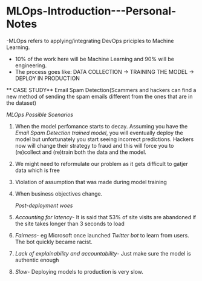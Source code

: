 # MLOps-Introduction---Personal-Notes
-MLOps refers to applying/integrating DevOps priciples to Machine Learning.
- 10% of the work here will be Machine  Learning and 90% will be engineering.
- The process goes like:
  DATA COLLECTION -> TRAINING THE MODEL -> DEPLOY IN PRODUCTION


 ** CASE STUDY**
Email Spam Detection(Scammers and hackers can find a new method of sending the spam emails different from the ones that are in the dataset)

_MLOps Possible Scenarios_
1. When the model perfomance starts to decay. Assuming you have the _Email Spam Detection trained model_, you will eventually deploy the model but unfortunately you start seeing incorrect predictions.
   Hackers now will change their strategy to fraud and this will force you to (re)collect and (re)train both the data and the model.

2. We might need to reformulate our problem as it gets difficult to gatjer data which is free

3. Violation of assumption that was made during model training

4. When business objectives change.

   _Post-deployment woes_
1. _Accounting for latency_- It is said that 53% of site visits are abandoned if the site takes longer than 3 seconds to load
2. _Fairness_- eg Microsoft once launched _Twitter bot_ to learn from users. The bot quickly became racist.
3. _Lack of explainability and accountability_- Just make sure the model is authentic enough
4. _Slow_- Deploying models to production is very slow.
